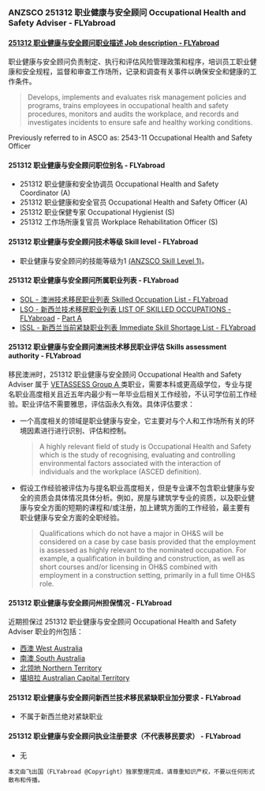### ANZSCO 251312 职业健康与安全顾问 Occupational Health and Safety Adviser - FLYabroad ###

####  [251312 职业健康与安全顾问职业描述 Job description - FLYabroad](http://www.flyabroadvisa.com/anzsco/2513.html#251312)

职业健康与安全顾问负责制定、执行和评估风险管理政策和程序，培训员工职业健康和安全规程，监督和审查工作场所，记录和调查有关事件以确保安全和健康的工作条件。 

> Develops, implements and evaluates risk management policies and programs, trains employees in occupational health and safety procedures, monitors and audits the workplace, and records and investigates incidents to ensure safe and healthy working conditions.

Previously referred to in ASCO as:
2543-11 Occupational Health and Safety Officer

#### 251312 职业健康与安全顾问职位别名 - FLYabroad
 
- 251312	 职业健康和安全协调员 Occupational Health and Safety Coordinator (A)
- 251312 职业健康和安全官员 Occupational Health and Safety Officer (A)
- 251312 职业保健专家 Occupational Hygienist (S)
- 251312 工作场所康复官员 Workplace Rehabilitation Officer (S)

#### 251312 职业健康与安全顾问技术等级 Skill level - FLYabroad

- 职业健康与安全顾问的技能等级为1 [(ANZSCO Skill Level 1)](http://www.flyabroadvisa.com/anzsco/)。

#### 251312 职业健康与安全顾问所属职业列表 - FLYabroad

- [SOL - 澳洲技术移民职业列表 Skilled Occupation List - FLYabroad](http://www.flyabroadvisa.com/sol/)
- [LSO - 新西兰技术移民职业列表 LIST OF SKILLED OCCUPATIONS - FLYabroad](http://nz.flyabroadvisa.com/lso/) - [Part A](parta)
- [ISSL - 新西兰当前紧缺职业列表 Immediate Skill Shortage List - FLYabroad](http://nz.flyabroadvisa.com/work-residence/issl.html)

#### 251312 职业健康与安全顾问澳洲技术移民职业评估 Skills assessment authority - FLYabroad

移民澳洲时，251312 职业健康与安全顾问 Occupational Health and Safety Adviser  属于 [VETASSESS Group A ](http://www.flyabroadvisa.com/ass/vetassess.html)类职业，需要本科或更高级学位，专业与提名职业高度相关且近五年内最少有一年毕业后相关工作经验，不认可学位前工作经验。职业评估不需要雅思，评估函永久有效。具体评估要求：

- 一个高度相关的领域是职业健康与安全，它主要对与个人和工作场所有关的环境因素进行进行识别、评估和控制。

	>A highly relevant field of study is Occupational Health and Safety which is the study of recognising, evaluating and controlling environmental factors associated with the interaction of individuals and the workplace (ASCED definition). 

- 假设工作经验被评估为与提名职业高度相关，但是专业课不包含职业健康与安全的资质会具体情况具体分析。例如，房屋与建筑学专业的资质，以及职业健康与安全方面的短期的课程和/或注册，加上建筑方面的工作经验，最主要有职业健康与安全方面的全职经验。
	>Qualifications which do not have a major in OH&S will be considered on a case by case basis provided that the employment is assessed as highly relevant to the nominated occupation. For example, a qualification in building and construction, as well as short courses and/or licensing in OH&S combined with employment in a construction setting, primarily in a full time OH&S role. 

#### 251312 职业健康与安全顾问州担保情况 - FLYabroad

近期担保过 251312 职业健康与安全顾问 Occupational Health and Safety Adviser 职业的州包括：

- [西澳 West Australia](http://www.flyabroadvisa.com/zdb/wa.html)
- [南澳 South Australia](http://www.flyabroadvisa.com/zdb/sa.html)
- [北领地 Northern Territory](http://www.flyabroadvisa.com/zdb/nt.html)
- [堪培拉 Australian Capital Territory](http://www.flyabroadvisa.com/zdb/act.html)

#### 251312 职业健康与安全顾问新西兰技术移民紧缺职业加分要求 - FLYabroad

- 不属于新西兰绝对紧缺职业  

#### 251312 职业健康与安全顾问执业注册要求（不代表移民要求） - FLYabroad

- 无

`本文由飞出国（FLYabroad @Copyright）独家整理完成，请尊重知识产权，不要以任何形式散布和传播。`